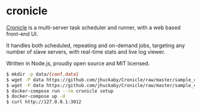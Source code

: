 cronicle
========

[Cronicle][1] is a multi-server task scheduler and runner, with a web based
front-end UI.

It handles both scheduled, repeating and on-demand jobs, targeting any number
of slave servers, with real-time stats and live log viewer.

Written in Node.js, proudly open source and MIT licensed.

```bash
$ mkdir -p data/{conf,data}
$ wget -P data https://github.com/jhuckaby/Cronicle/raw/master/sample_conf/config.json
$ wget -P data https://github.com/jhuckaby/Cronicle/raw/master/sample_conf/setup.json
$ docker-compose run --rm cronicle setup
$ docker-compose up -d
$ curl http://127.0.0.1:3012
```

[1]: http://cronicle.net/
